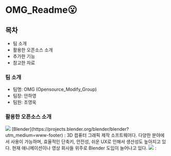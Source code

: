 # OMG_Readme:open_mouth:


## 목차
  - 팀 소개
  - 활용한 오픈소스 소개
  - 추가한 기능
  - 참고한 자료


### 팀 소개
  - 팀명: OMG (Opensource_Modify_Group)  
  - 팀장: 안하영
  - 팀원: 조영욱

### 활용한 오픈소스 소개
<img src="https://img.shields.io/badge/Blender-E87D0D?style=flat&logo=Blender&logoColor=white"/>
[Blender](https://projects.blender.org/blender/blender?utm_medium=www-footer)
: 3D 컴퓨터 그래픽 제작 소프트웨어다. 다양한 분야에서 사용이 가능하며, 효율적인 단축키, 안전성, 쉬운 UX로 인해서 생산성도 높아지고 있다. 현재 애니메이션이나 영상 회사들 위주로 Blender 도입이 늘어나고 있다.



<img src="https://img.shields.io/badge/Audacity-0000CC?style=flat&logo=Audacity&logoColor=white"/>

<Audacity>
: 

